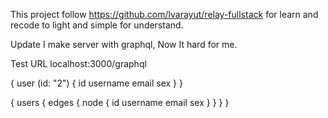 This project follow https://github.com/lvarayut/relay-fullstack
for learn and recode to light and simple for understand.

Update
  I make server with graphql, Now It hard for me.

Test
  URL localhost:3000/graphql

  {
    user (id: "2") {
      id
      username
      email
      sex
    }
  }

  {
    users {
      edges {
        node {
          id
          username
          email
          sex
        }
      }
    }
  }
